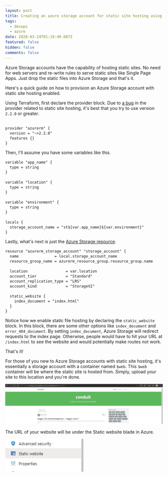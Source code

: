 ```yaml
---
layout: post
title: Creating an azure storage account for static site hosting using Terraform
tags:
  - devops
  - azure
date: 2020-03-24T01:19:49.607Z
featured: false
hidden: false
comments: false
---
```

Azure Storage accounts have the capability of hosting static sites. No need for web servers and re-write rules to serve static sites like Single Page Apps. Just drop the static files into Azure Storage and that's it.  

Here's a quick guide on how to provision an Azure Storage account with static site hosting enabled. 

<!--more-->

Using Terraform, first declare the provider block. Due to [a bug](https://github.com/terraform-providers/terraform-provider-azurerm/blob/master/CHANGELOG.md#210-march-11-2020) in the provider related to static site hosting, it's best that you try to use version `2.2.0` or greater. 

```hcl
  
provider "azurerm" {
  version = "~>2.2.0"
  features {}
}
```

Then, I'll assume you have some variables like this. 

```hcl
variable "app_name" {
  type = string
}

variable "location" {
  type = string
}

variable "environment" {
  type = string
}

locals {
  storage_account_name = "st${var.app_name}${var.environment}"
}
```

Lastly, what's next is just the [Azure Storage resource](https://www.terraform.io/docs/providers/azurerm/r/storage_account.html#account_kind).

```hcl
resource "azurerm_storage_account" "storage_account" {
  name                = local.storage_account_name
  resource_group_name = azurerm_resource_group.resource_group.name

  location                 = var.location
  account_tier             = "Standard"
  account_replication_type = "LRS"
  account_kind             = "StorageV2"

  static_website {
    index_document = "index.html"
  }
}
```

Notice how we enable static file hosting by declaring the `static_website` block. In this block, there are some other options like `index_document` and `error_404_document`. By setting `index_document`, Azure Storage will redirect requests to the index page. 
Otherwise, people would have to hit your URL at `/index.html` to see the website and would potentially make routes not work.

That's it!

For those of you new to Azure Storage accounts with static site hosting, it's essentially a storage account with a container named `$web`. This `$web` container will be where the static site is hosted from. Simply, upload your site to this location and you're done.

![](/assets/uploads/2020-03-23_21-45-29.jpg "Static website hosted by azure storage account in static websites")

The URL of your website will be under the Static website blade in Azure.

![](/assets/uploads/2020-03-23_21-41-44.jpg "Static website blade in azure")
